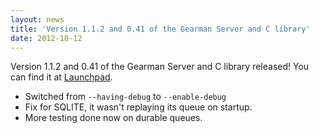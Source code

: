 ```yaml
---
layout: news
title: 'Version 1.1.2 and 0.41 of the Gearman Server and C library'
date: 2012-10-12
---
```


Version 1.1.2 and 0.41 of the Gearman Server and C library released! You can
find it at [Launchpad](https://launchpad.net/gearmand/+download).

 * Switched from `--having-debug` to `--enable-debug`
 * Fix for SQLITE, it wasn't replaying its queue on startup.
 * More testing done now on durable queues.